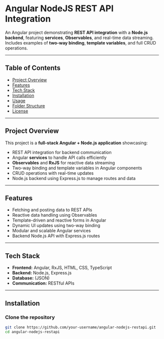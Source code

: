 # Angular NodeJS REST API Integration

An Angular project demonstrating **REST API integration** with a **Node.js backend**, featuring **services**, **Observables**, and real-time data streaming. Includes examples of **two-way binding**, **template variables**, and full CRUD operations.

---

## Table of Contents
- [Project Overview](#project-overview)
- [Features](#features)
- [Tech Stack](#tech-stack)
- [Installation](#installation)
- [Usage](#usage)
- [Folder Structure](#folder-structure)
- [License](#license)

---

## Project Overview
This project is a **full-stack Angular + Node.js application** showcasing:  
- REST API integration for backend communication  
- Angular **services** to handle API calls efficiently  
- **Observables** and **RxJS** for reactive data streaming  
- Two-way binding and template variables in Angular components  
- CRUD operations with real-time updates  
- Node.js backend using Express.js to manage routes and data

---

## Features
- Fetching and posting data to REST APIs  
- Reactive data handling using Observables  
- Template-driven and reactive forms in Angular  
- Dynamic UI updates using two-way binding  
- Modular and scalable Angular services  
- Backend Node.js API with Express.js routes  

---

## Tech Stack
- **Frontend:** Angular, RxJS, HTML, CSS, TypeScript  
- **Backend:** Node.js, Express.js  
- **Database:** (JSON)  
- **Communication:** RESTful APIs  

---

## Installation

### Clone the repository
```bash
git clone https://github.com/your-username/angular-nodejs-restapi.git
cd angular-nodejs-restapi
